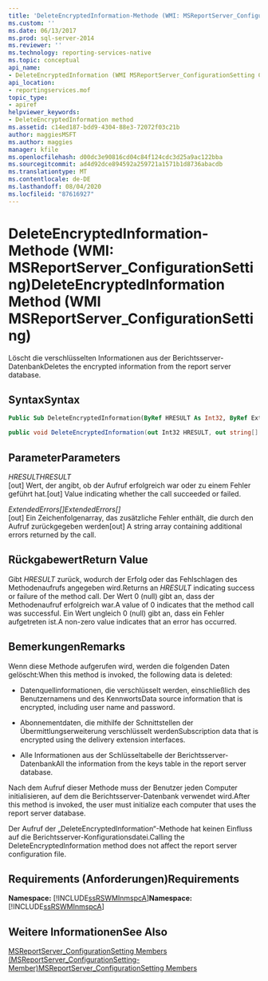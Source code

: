 ```yaml
---
title: 'DeleteEncryptedInformation-Methode (WMI: MSReportServer_ConfigurationSetting) | Microsoft-Dokumentation'
ms.custom: ''
ms.date: 06/13/2017
ms.prod: sql-server-2014
ms.reviewer: ''
ms.technology: reporting-services-native
ms.topic: conceptual
api_name:
- DeleteEncryptedInformation (WMI MSReportServer_ConfigurationSetting Class)
api_location:
- reportingservices.mof
topic_type:
- apiref
helpviewer_keywords:
- DeleteEncryptedInformation method
ms.assetid: c14ed187-bdd9-4304-88e3-72072f03c21b
author: maggiesMSFT
ms.author: maggies
manager: kfile
ms.openlocfilehash: d00dc3e90816cd04c84f124cdc3d25a9ac122bba
ms.sourcegitcommit: ad4d92dce894592a259721a1571b1d8736abacdb
ms.translationtype: MT
ms.contentlocale: de-DE
ms.lasthandoff: 08/04/2020
ms.locfileid: "87616927"
---
```

# <a name="deleteencryptedinformation-method-wmi-msreportserver_configurationsetting"></a><span data-ttu-id="13d9b-102">DeleteEncryptedInformation-Methode (WMI: MSReportServer_ConfigurationSetting)</span><span class="sxs-lookup"><span data-stu-id="13d9b-102">DeleteEncryptedInformation Method (WMI MSReportServer_ConfigurationSetting)</span></span>
  <span data-ttu-id="13d9b-103">Löscht die verschlüsselten Informationen aus der Berichtsserver-Datenbank</span><span class="sxs-lookup"><span data-stu-id="13d9b-103">Deletes the encrypted information from the report server database.</span></span>  
  
## <a name="syntax"></a><span data-ttu-id="13d9b-104">Syntax</span><span class="sxs-lookup"><span data-stu-id="13d9b-104">Syntax</span></span>  
  
```vb  
Public Sub DeleteEncryptedInformation(ByRef HRESULT As Int32, ByRef ExtendedErrors() As String)  
```  
  
```csharp  
public void DeleteEncryptedInformation(out Int32 HRESULT, out string[] ExtendedErrors);  
```  
  
## <a name="parameters"></a><span data-ttu-id="13d9b-105">Parameter</span><span class="sxs-lookup"><span data-stu-id="13d9b-105">Parameters</span></span>  
 <span data-ttu-id="13d9b-106">*HRESULT*</span><span class="sxs-lookup"><span data-stu-id="13d9b-106">*HRESULT*</span></span>  
 <span data-ttu-id="13d9b-107">[out] Wert, der angibt, ob der Aufruf erfolgreich war oder zu einem Fehler geführt hat.</span><span class="sxs-lookup"><span data-stu-id="13d9b-107">[out] Value indicating whether the call succeeded or failed.</span></span>  
  
 <span data-ttu-id="13d9b-108">*ExtendedErrors[]*</span><span class="sxs-lookup"><span data-stu-id="13d9b-108">*ExtendedErrors[]*</span></span>  
 <span data-ttu-id="13d9b-109">[out] Ein Zeichenfolgenarray, das zusätzliche Fehler enthält, die durch den Aufruf zurückgegeben werden</span><span class="sxs-lookup"><span data-stu-id="13d9b-109">[out] A string array containing additional errors returned by the call.</span></span>  
  
## <a name="return-value"></a><span data-ttu-id="13d9b-110">Rückgabewert</span><span class="sxs-lookup"><span data-stu-id="13d9b-110">Return Value</span></span>  
 <span data-ttu-id="13d9b-111">Gibt *HRESULT* zurück, wodurch der Erfolg oder das Fehlschlagen des Methodenaufrufs angegeben wird.</span><span class="sxs-lookup"><span data-stu-id="13d9b-111">Returns an *HRESULT* indicating success or failure of the method call.</span></span> <span data-ttu-id="13d9b-112">Der Wert 0 (null) gibt an, dass der Methodenaufruf erfolgreich war.</span><span class="sxs-lookup"><span data-stu-id="13d9b-112">A value of 0 indicates that the method call was successful.</span></span> <span data-ttu-id="13d9b-113">Ein Wert ungleich 0 (null) gibt an, dass ein Fehler aufgetreten ist.</span><span class="sxs-lookup"><span data-stu-id="13d9b-113">A non-zero value indicates that an error has occurred.</span></span>  
  
## <a name="remarks"></a><span data-ttu-id="13d9b-114">Bemerkungen</span><span class="sxs-lookup"><span data-stu-id="13d9b-114">Remarks</span></span>  
 <span data-ttu-id="13d9b-115">Wenn diese Methode aufgerufen wird, werden die folgenden Daten gelöscht:</span><span class="sxs-lookup"><span data-stu-id="13d9b-115">When this method is invoked, the following data is deleted:</span></span>  
  
-   <span data-ttu-id="13d9b-116">Datenquellinformationen, die verschlüsselt werden, einschließlich des Benutzernamens und des Kennworts</span><span class="sxs-lookup"><span data-stu-id="13d9b-116">Data source information that is encrypted, including user name and password.</span></span>  
  
-   <span data-ttu-id="13d9b-117">Abonnementdaten, die mithilfe der Schnittstellen der Übermittlungserweiterung verschlüsselt werden</span><span class="sxs-lookup"><span data-stu-id="13d9b-117">Subscription data that is encrypted using the delivery extension interfaces.</span></span>  
  
-   <span data-ttu-id="13d9b-118">Alle Informationen aus der Schlüsseltabelle der Berichtsserver-Datenbank</span><span class="sxs-lookup"><span data-stu-id="13d9b-118">All the information from the keys table in the report server database.</span></span>  
  
 <span data-ttu-id="13d9b-119">Nach dem Aufruf dieser Methode muss der Benutzer jeden Computer initialisieren, auf dem die Berichtsserver-Datenbank verwendet wird.</span><span class="sxs-lookup"><span data-stu-id="13d9b-119">After this method is invoked, the user must initialize each computer that uses the report server database.</span></span>  
  
 <span data-ttu-id="13d9b-120">Der Aufruf der „DeleteEncryptedInformation“-Methode hat keinen Einfluss auf die Berichtsserver-Konfigurationsdatei.</span><span class="sxs-lookup"><span data-stu-id="13d9b-120">Calling the DeleteEncryptedInformation method does not affect the report server configuration file.</span></span>  
  
## <a name="requirements"></a><span data-ttu-id="13d9b-121">Requirements (Anforderungen)</span><span class="sxs-lookup"><span data-stu-id="13d9b-121">Requirements</span></span>  
 <span data-ttu-id="13d9b-122">**Namespace:** [!INCLUDE[ssRSWMInmspcA](../../includes/ssrswminmspca-md.md)]</span><span class="sxs-lookup"><span data-stu-id="13d9b-122">**Namespace:** [!INCLUDE[ssRSWMInmspcA](../../includes/ssrswminmspca-md.md)]</span></span>  
  
## <a name="see-also"></a><span data-ttu-id="13d9b-123">Weitere Informationen</span><span class="sxs-lookup"><span data-stu-id="13d9b-123">See Also</span></span>  
 [<span data-ttu-id="13d9b-124">MSReportServer_ConfigurationSetting Members (MSReportServer_ConfigurationSetting-Member)</span><span class="sxs-lookup"><span data-stu-id="13d9b-124">MSReportServer_ConfigurationSetting Members</span></span>](msreportserver-configurationsetting-members.md)  
  
  
